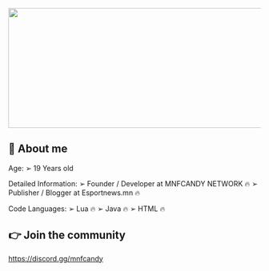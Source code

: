 <p align="center">
  <img width="612" height="240" src="https://i.imgur.com/GHFShCv.png">
</p>

## 👋 About me
Age:
➢ 19 Years old

Detailed Information:
➢ Founder / Developer at MNFCANDY NETWORK 🔥
➢ Publisher / Blogger at Esportnews.mn 🔥

Code Languages:
➢ Lua 🔥
➢ Java 🔥
➢ HTML 🔥

## 👉 Join the community
https://discord.gg/mnfcandy
